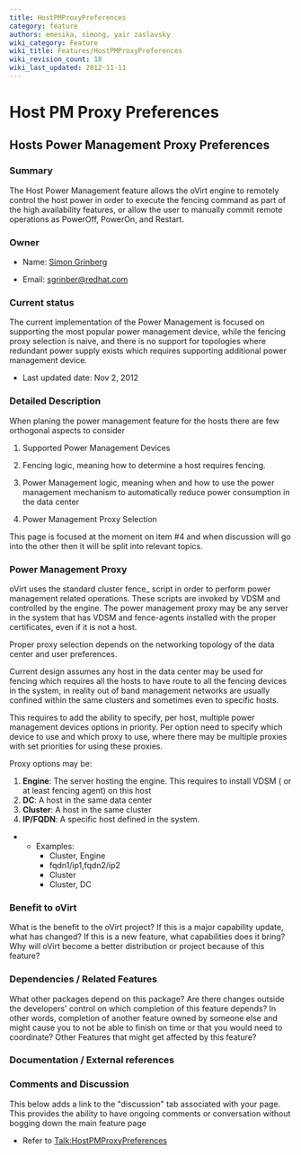 ```yaml
---
title: HostPMProxyPreferences
category: feature
authors: emesika, simong, yair zaslavsky
wiki_category: Feature
wiki_title: Features/HostPMProxyPreferences
wiki_revision_count: 18
wiki_last_updated: 2012-11-11
---
```


# Host PM Proxy Preferences

## Hosts Power Management Proxy Preferences

### Summary

The Host Power Management feature allows the oVirt engine to remotely control the host power in order to execute the fencing command as part of the high availability features, or allow the user to manually commit remote operations as PowerOff, PowerOn, and Restart.

### Owner

*   Name: [ Simon Grinberg](User:MyUser)

<!-- -->

*   Email: sgrinber@redhat.com

### Current status

The current implementation of the Power Management is focused on supporting the most popular power management device, while the fencing proxy selection is naive, and there is no support for topologies where redundant power supply exists which requires supporting additional power management device.

*   Last updated date: Nov 2, 2012

### Detailed Description

When planing the power management feature for the hosts there are few orthogonal aspects to consider

1. Supported Power Management Devices

2. Fencing logic, meaning how to determine a host requires fencing.

3. Power Management logic, meaning when and how to use the power management mechanism to automatically reduce power consumption in the data center

4. Power Management Proxy Selection

This page is focused at the moment on item #4 and when discussion will go into the other then it will be split into relevant topics.

### Power Management Proxy

oVirt uses the standard cluster fence_<device> script in order to perform power management related operations. These scripts are invoked by VDSM and controlled by the engine. The power management proxy may be any server in the system that has VDSM and fence-agents installed with the proper certificates, even if it is not a host.

Proper proxy selection depends on the networking topology of the data center and user preferences.

Current design assumes any host in the data center may be used for fencing which requires all the hosts to have route to all the fencing devices in the system, in reality out of band management networks are usually confined within the same clusters and sometimes even to specific hosts.

This requires to add the ability to specify, per host, multiple power management devices options in priority. Per option need to specify which device to use and which proxy to use, where there may be multiple proxies with set priorities for using these proxies.

Proxy options may be:

1.  **Engine**: The server hosting the engine. This requires to install VDSM ( or at least fencing agent) on this host
2.  **DC**: A host in the same data center
3.  **Cluster**: A host in the same cluster
4.  **IP/FQDN**: A specific host defined in the system.

*   -   Examples:
        -   Cluster, Engine
        -   fqdn1/ip1,fqdn2/ip2
        -   Cluster
        -   Cluster, DC

### Benefit to oVirt

What is the benefit to the oVirt project? If this is a major capability update, what has changed? If this is a new feature, what capabilities does it bring? Why will oVirt become a better distribution or project because of this feature?

### Dependencies / Related Features

What other packages depend on this package? Are there changes outside the developers' control on which completion of this feature depends? In other words, completion of another feature owned by someone else and might cause you to not be able to finish on time or that you would need to coordinate? Other Features that might get affected by this feature?

### Documentation / External references

### Comments and Discussion

This below adds a link to the "discussion" tab associated with your page. This provides the ability to have ongoing comments or conversation without bogging down the main feature page

*   Refer to <Talk:HostPMProxyPreferences>

